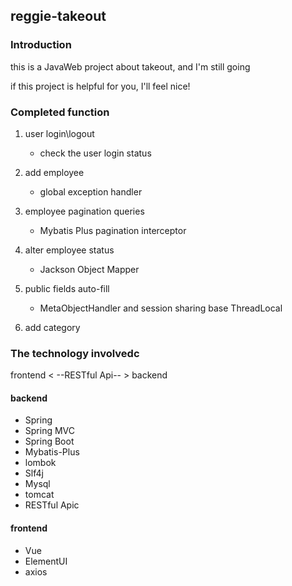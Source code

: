 ## reggie-takeout
### Introduction
this is a JavaWeb project about takeout, and I'm still going

if this project is helpful for you, I'll feel nice!
### Completed function

1. user login\logout
     - check the user login status
   
2. add employee
   - global exception handler
   
3. employee pagination queries
   - Mybatis Plus pagination interceptor

4. alter employee status
   - Jackson Object Mapper
   
5. public fields auto-fill
   - MetaObjectHandler and session sharing base ThreadLocal 
   
6. add category
### The technology involvedc

frontend < --RESTful Api-- > backend

#### backend
- Spring
- Spring MVC
- Spring Boot
- Mybatis-Plus
- lombok
- Slf4j
- Mysql
- tomcat
- RESTful Apic

#### frontend
- Vue
- ElementUI
- axios